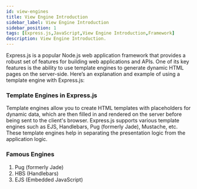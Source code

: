 ```yaml
---
id: view-engines
title: View Engine Introduction
sidebar_label: View Engine Introduction
sidebar_position: 1
tags: [Express.js,JavaScript,View Engine Introduction,Framework]
description: View Engine Introduction.
---
```


Express.js is a popular Node.js web application framework that provides a robust set of features for building web applications and APIs. One of its key features is the ability to use template engines to generate dynamic HTML pages on the server-side. Here’s an explanation and example of using a template engine with Express.js:

### Template Engines in Express.js

Template engines allow you to create HTML templates with placeholders for dynamic data, which are then filled in and rendered on the server before being sent to the client's browser. Express.js supports various template engines such as EJS, Handlebars, Pug (formerly Jade), Mustache, etc. These template engines help in separating the presentation logic from the application logic.

### Famous Engines

1. Pug (formerly Jade)
2. HBS (Handlebars)
3. EJS (Embedded JavaScript)